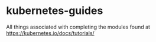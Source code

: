 # kubernetes-guides
All things associated with completing the modules found at https://kubernetes.io/docs/tutorials/
